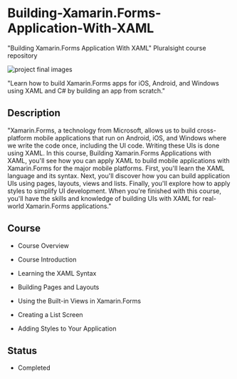 # Building-Xamarin.Forms-Application-With-XAML
"Building Xamarin.Forms Application With XAML" Pluralsight course repository

![project final images](https://github.com/VeselinovStf/Building-Xamarin.Forms-Application-With-XAML/blob/main/repoImg/demo.bmp)

"Learn how to build Xamarin.Forms apps for iOS, Android, and Windows using XAML and C# by building an app from scratch."

## Description

"Xamarin.Forms, a technology from Microsoft, allows us to build cross-platform 
mobile applications that run on Android, iOS, and Windows where we write the 
code once, including the UI code. Writing these UIs is done using XAML. 
In this course, Building Xamarin.Forms Applications with XAML, you'll see 
how you can apply XAML to build mobile applications with Xamarin.Forms for 
the major mobile platforms. First, you'll learn the XAML language and its 
syntax. Next, you'll discover how you can build application UIs using pages, 
layouts, views and lists. Finally, you'll explore how to apply styles to 
simplify UI development. When you're finished with this course, you'll have 
the skills and knowledge of building UIs with XAML for real-world Xamarin.Forms 
applications."

## Course

- Course Overview

- Course Introduction

- Learning the XAML Syntax

- Building Pages and Layouts

- Using the Built-in Views in Xamarin.Forms

- Creating a List Screen

- Adding Styles to Your Application

## Status

- Completed


